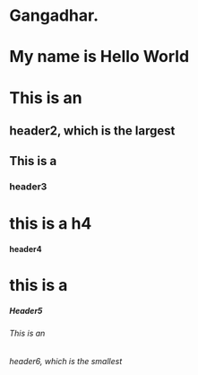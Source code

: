 # Gangadhar.<h1>My name is Hello World</h1>
# This is an <h2> header2, which is the largest</h2>
## This is a <h3> header3</h3>
# this is a h4 <h4> header4 </h4>
# this is a <h5> Header5 </h5>
###### This is an <h6> header6, which is the smallest</h6>
